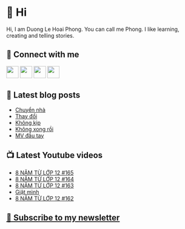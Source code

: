# 👋 Hi

Hi, I am Duong Le Hoai Phong. You can call me Phong. I like learning, creating and telling stories.

## 🔗 Connect with me
[<img height="32" width="32" src="https://cdn.jsdelivr.net/npm/simple-icons@v3/icons/youtube.svg" />](https://www.youtube.com/channel/UCXykqt3V2-9bYXKWZRcH0rA)
[<img height="32" width="32" src="https://cdn.jsdelivr.net/npm/simple-icons@v3/icons/instagram.svg" />](https://www.instagram.com/dlhoaiphong)
[<img height="32" width="32" src="https://cdn.jsdelivr.net/npm/simple-icons@v3/icons/facebook.svg" />](https://www.facebook.com/dlhoaiphong)
[<img height="32" width="32" src="https://cdn.jsdelivr.net/npm/simple-icons@v3/icons/linkedin.svg" />](https://www.linkedin.com/in/dlhoaiphong)

## 📝 Latest blog posts

<!-- BLOG-POST-LIST:START -->
- [Chuyển nhà](https://phongduong.dev/blog/2021/09/chuyen-nha/)
- [Thay đổi](https://phongduong.dev/blog/2021/09/thay-doi/)
- [Không kịp](https://phongduong.dev/blog/2021/09/khong-kip/)
- [Không xong rồi](https://phongduong.dev/blog/2021/09/khong-xong-roi/)
- [MV đầu tay](https://phongduong.dev/blog/2021/09/mv-dau-tay/)
<!-- BLOG-POST-LIST:END -->

## 📺 Latest Youtube videos

<!-- YOUTUBE-VIDEO-LIST:START -->
- [8 NĂM TỪ LỚP 12 #165](https://www.youtube.com/watch?v=nNd13Ql7d14)
- [8 NĂM TỪ LỚP 12 #164](https://www.youtube.com/watch?v=9g3GAkiECOs)
- [8 NĂM TỪ LỚP 12 #163](https://www.youtube.com/watch?v=7SQDWUIrQLo)
- [Giật mình](https://www.youtube.com/watch?v=GjyzbuQnLJY)
- [8 NĂM TỪ LỚP 12 #162](https://www.youtube.com/watch?v=i7mATnur2U0)
<!-- YOUTUBE-VIDEO-LIST:END -->

## [💌 Subscribe to my newsletter](https://phongever.substack.com/)
